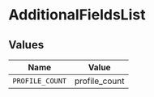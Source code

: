 # AdditionalFieldsList


## Values

| Name            | Value           |
| --------------- | --------------- |
| `PROFILE_COUNT` | profile_count   |